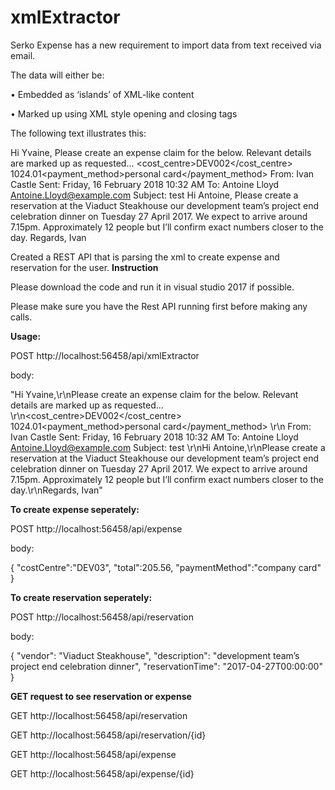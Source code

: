 # xmlExtractor

Serko Expense has a new requirement to import data from text received via email.

The data will either be:

• Embedded as ‘islands’ of XML-like content

• Marked up using XML style opening and closing tags

The following text illustrates this:

Hi Yvaine,
Please create an expense claim for the below. Relevant details are marked up as
requested...
<expense><cost_centre>DEV002</cost_centre>
<total>1024.01</total><payment_method>personal card</payment_method>
</expense>
From: Ivan Castle
Sent: Friday, 16 February 2018 10:32 AM
To: Antoine Lloyd <Antoine.Lloyd@example.com>
Subject: test
Hi Antoine,
Please create a reservation at the <vendor>Viaduct Steakhouse</vendor> our
<description>development team’s project end celebration dinner</description> on
<date>Tuesday 27 April 2017</date>. We expect to arrive around
7.15pm. Approximately 12 people but I’ll confirm exact numbers closer to the day.
Regards,
Ivan

Created a REST API that is parsing the xml to create expense and reservation for the user. 
<b>Instruction</b>

Please download the code and run it in visual studio 2017 if possible.

Please make sure you have the Rest API running first before making any calls.

<b>Usage:</b>

POST http://localhost:56458/api/xmlExtractor 

body:

"Hi Yvaine,\r\nPlease create an expense claim for the below.  Relevant details are marked up as requested…\r\n<expense><cost_centre>DEV002</cost_centre> <total>1024.01</total><payment_method>personal card</payment_method> </expense>\r\n From: Ivan Castle  Sent: Friday, 16 February 2018 10:32 AM To: Antoine Lloyd <Antoine.Lloyd@example.com> Subject: test \r\nHi Antoine,\r\nPlease create a reservation at the <vendor>Viaduct Steakhouse</vendor> our <description>development team’s project end celebration dinner</description> on <date>Tuesday 27 April 2017</date>.  We expect to arrive around 7.15pm.  Approximately 12 people but I’ll confirm exact numbers closer to the day.\r\nRegards, Ivan"

<b>To create expense seperately:</b>

POST http://localhost:56458/api/expense

body:

{
    "costCentre":"DEV03",
    "total":205.56,
    "paymentMethod":"company card"
}

<b>To create reservation seperately:</b>

POST http://localhost:56458/api/reservation

body:

{
	"vendor": "Viaduct Steakhouse",
    "description": "development team’s project end celebration dinner",
    "reservationTime": "2017-04-27T00:00:00"
}

<b>GET request to see reservation or expense</b>

GET http://localhost:56458/api/reservation

GET http://localhost:56458/api/reservation/{id}

GET http://localhost:56458/api/expense

GET http://localhost:56458/api/expense/{id}
